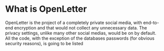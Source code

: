 # What is OpenLetter
OpenLetter is the project of a completely private social media, with end-to-end encryption and that would not collect any unnecessary data.
The privacy settings, unlike many other social medias, would be on by default.
All the code, with the exception of the databases passwords (for obvious security reasons), is going to be listed
